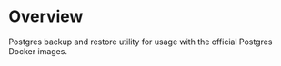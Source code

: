 # Overview

Postgres backup and restore utility for usage with the official Postgres Docker images.

